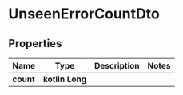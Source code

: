 
# UnseenErrorCountDto

## Properties
Name | Type | Description | Notes
------------ | ------------- | ------------- | -------------
**count** | **kotlin.Long** |  | 



